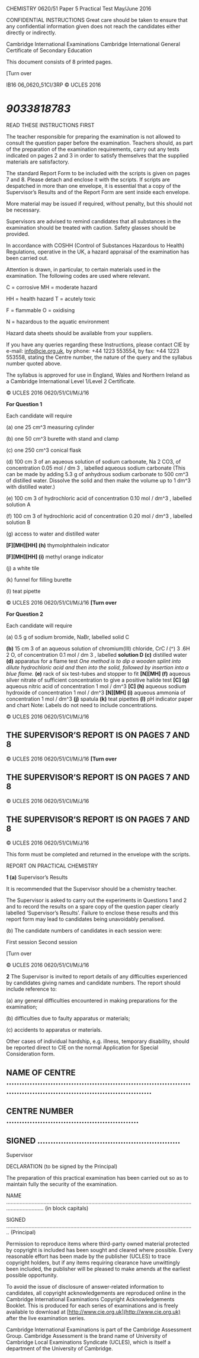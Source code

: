  CHEMISTRY 0620/51 Paper 5 Practical Test May/June 2016 

 CONFIDENTIAL INSTRUCTIONS Great care should be taken to ensure that any confidential information given does not reach the candidates either directly or indirectly. 

 Cambridge International Examinations Cambridge International General Certificate of Secondary Education 

 This document consists of 8 printed pages. 

 [Turn over 

 IB16 06_0620_51CI/3RP © UCLES 2016 

# *9033818783* 

 READ THESE INSTRUCTIONS FIRST 

 The teacher responsible for preparing the examination is not allowed to consult the question paper before the examination. Teachers should, as part of the preparation of the examination requirements, carry out any tests indicated on pages 2 and 3 in order to satisfy themselves that the supplied materials are satisfactory. 

 The standard Report Form to be included with the scripts is given on pages 7 and 8. Please detach and enclose it with the scripts. If scripts are despatched in more than one envelope, it is essential that a copy of the Supervisor’s Results and of the Report Form are sent inside each envelope. 

 More material may be issued if required, without penalty, but this should not be necessary. 

 Supervisors are advised to remind candidates that all substances in the examination should be treated with caution. Safety glasses should be provided. 

 In accordance with COSHH (Control of Substances Hazardous to Health) Regulations, operative in the UK, a hazard appraisal of the examination has been carried out. 

 Attention is drawn, in particular, to certain materials used in the examination. The following codes are used where relevant. 

 C = corrosive MH = moderate hazard 

 HH = health hazard T = acutely toxic 

 F = flammable O = oxidising 

 N = hazardous to the aquatic environment 

 Hazard data sheets should be available from your suppliers. 

 If you have any queries regarding these Instructions, please contact CIE by e-mail: info@cie.org.uk, by phone: +44 1223 553554, by fax: +44 1223 553558, stating the Centre number, the nature of the query and the syllabus number quoted above. 

 The syllabus is approved for use in England, Wales and Northern Ireland as a Cambridge International Level 1/Level 2 Certificate. 


© UCLES 2016 0620/51/CI/M/J/16 

**For Question 1** 

Each candidate will require 

 (a) one 25 cm^3 measuring cylinder 

 (b) one 50 cm^3 burette with stand and clamp 

 (c) one 250 cm^3 conical flask 

 (d) 100 cm 3 of an aqueous solution of sodium carbonate, Na 2 CO3, of concentration 0.05 mol / dm 3 , labelled aqueous sodium carbonate (This can be made by adding 5.3 g of anhydrous sodium carbonate to 500 cm^3 of distilled water. Dissolve the solid and then make the volume up to 1 dm^3 with distilled water.) 

 (e) 100 cm 3 of hydrochloric acid of concentration 0.10 mol / dm^3 , labelled solution A 

 (f) 100 cm 3 of hydrochloric acid of concentration 0.20 mol / dm^3 , labelled solution B 

 (g) access to water and distilled water 

**[F][MH][HH] (h)** thymolphthalein indicator 

**[F][MH][HH] (i)** methyl orange indicator 

 (j) a white tile 

 (k) funnel for filling burette 

 (l) teat pipette 


© UCLES 2016 0620/51/CI/M/J/16 **[Turn over** 

**For Question 2** 

Each candidate will require 

 (a) 0.5 g of sodium bromide, NaBr, labelled solid C 

**(b)** 15 cm 3 of an aqueous solution of chromium(III) chloride, CrC _l_ (^) 3 .6H 2 O, of concentration 0.1 mol / dm 3 , labelled **solution D (c)** distilled water **(d)** apparatus for a flame test _One method is to dip a wooden splint into dilute hydrochloric acid and then into the solid, followed by insertion into a blue flame._ **(e)** rack of six test-tubes and stopper to fit **[N][MH] (f)** aqueous silver nitrate of sufficient concentration to give a positive halide test **[C] (g)** aqueous nitric acid of concentration 1 mol / dm^3 **[C] (h)** aqueous sodium hydroxide of concentration 1 mol / dm^3 **[N][MH] (i)** aqueous ammonia of concentration 1 mol / dm^3 **(j)** spatula **(k)** teat pipettes **(l)** pH indicator paper and chart Note: Labels do not need to include concentrations. 


© UCLES 2016 0620/51/CI/M/J/16 

## THE SUPERVISOR’S REPORT IS ON PAGES 7 AND 8 


© UCLES 2016 0620/51/CI/M/J/16 **[Turn over** 

## THE SUPERVISOR’S REPORT IS ON PAGES 7 AND 8 


© UCLES 2016 0620/51/CI/M/J/16 

## THE SUPERVISOR’S REPORT IS ON PAGES 7 AND 8 


© UCLES 2016 0620/51/CI/M/J/16 

 This form must be completed and returned in the envelope with the scripts. 

 REPORT ON PRACTICAL CHEMISTRY 

**1 (a)** Supervisor’s Results 

 It is recommended that the Supervisor should be a chemistry teacher. 

 The Supervisor is asked to carry out the experiments in Questions 1 and 2 and to record the results on a spare copy of the question paper clearly labelled ‘Supervisor’s Results’. Failure to enclose these results and this report form may lead to candidates being unavoidably penalised. 

 (b) The candidate numbers of candidates in each session were: 

 First session Second session 

 [Turn over 


© UCLES 2016 0620/51/CI/M/J/16 

**2** The Supervisor is invited to report details of any difficulties experienced by candidates giving names and candidate numbers. The report should include reference to: 

 (a) any general difficulties encountered in making preparations for the examination; 

 (b) difficulties due to faulty apparatus or materials; 

 (c) accidents to apparatus or materials. 

 Other cases of individual hardship, e.g. illness, temporary disability, should be reported direct to CIE on the normal Application for Special Consideration form. 

## NAME OF CENTRE ............................................................................................................................... 

## CENTRE NUMBER ................................................... 

## SIGNED ....................................................... 

 Supervisor 

DECLARATION (to be signed by the Principal) 

The preparation of this practical examination has been carried out so as to maintain fully the security of the examination. 

NAME ..................................................................................................................................................... (in block capitals) 

SIGNED .............................................................................................................................. (Principal) 

Permission to reproduce items where third-party owned material protected by copyright is included has been sought and cleared where possible. Every reasonable effort has been made by the publisher (UCLES) to trace copyright holders, but if any items requiring clearance have unwittingly been included, the publisher will be pleased to make amends at the earliest possible opportunity. 

To avoid the issue of disclosure of answer-related information to candidates, all copyright acknowledgements are reproduced online in the Cambridge International Examinations Copyright Acknowledgements Booklet. This is produced for each series of examinations and is freely available to download at [http://www.cie.org.uk](http://www.cie.org.uk) after the live examination series. 

Cambridge International Examinations is part of the Cambridge Assessment Group. Cambridge Assessment is the brand name of University of Cambridge Local Examinations Syndicate (UCLES), which is itself a department of the University of Cambridge. 


